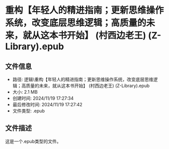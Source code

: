 ﻿# 重构【年轻人的精进指南；更新思维操作系统，改变底层思维逻辑；高质量的未来，就从这本书开始】 (村西边老王) (Z-Library).epub

## 文件信息
- 路径: 逻辑\重构【年轻人的精进指南；更新思维操作系统，改变底层思维逻辑；高质量的未来，就从这本书开始】 (村西边老王) (Z-Library).epub
- 大小: 2.1 MB
- 创建时间: 2024/11/19 17:27:34
- 最后修改时间: 2024/11/19 17:27:42
- 文件类型: .epub

## 文件描述
这是一个.epub类型的文件。

